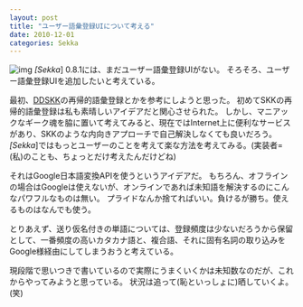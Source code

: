```yaml
---
layout: post
title: "ユーザー語彙登録UIについて考える"
date: 2010-12-01
categories: Sekka
---
```

 ![img](http://mrg.bz/LrZjqC)
*[Sekka*] 0.8.1には、まだユーザー語彙登録UIがない。
そろそろ、ユーザー語彙登録UIを追加したいと考えている。

最初、[DDSKK](http://openlab.ring.gr.jp/skk/ddskk-ja.html)の再帰的語彙登録とかを参考にしようと思った。
初めてSKKの再帰的語彙登録は私も素晴しいアイデアだと関心させられた。
しかし、マニアックなギーク魂を脇に置いて考えてみると、現在ではInternet上に便利なサービスがあり、SKKのような内向きアプローチで自己解決しなくても良いだろう。
*[Sekka*]ではもっとユーザーのことを考えて楽な方法を考えてみる。(実装者=(私)のことも、ちょっとだけ考えたんだけどね)

それはGoogle日本語変換APIを使うというアイデアだ。
もちろん、オフラインの場合はGoogleは使えないが、オンラインであれば未知語を解決するのにこんなパワフルなものは無い。
プライドなんか捨てればいい。負けるが勝ち。使えるものはなんでも使う。

とりあえず、送り仮名付きの単語については、登録頻度は少ないだろうから保留として、一番頻度の高いカタカナ語と、複合語、それに固有名詞の取り込みをGoogle様経由にしてしまうおうと考えている。

現段階で思いつきで書いているので実際にうまくいくかは未知数なのだが、これからやってみようと思っている。
状況は追って(恥といっしょに)晒していくよ。(笑)
